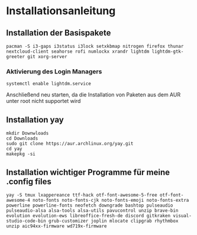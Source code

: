 # Installationsanleitung

## Installation der Basispakete

```pacman -S i3-gaps i3status i3lock setxkbmap nitrogen firefox thunar nextcloud-client seahorse rofi numlockx xrandr lightdm lightdm-gtk-greeter git xorg-server```

### Aktivierung des Login Managers

```systemctl enable lightdm.service```

Anschließend neu starten, da die Installation von Paketen aus dem AUR unter root nicht supportet wird

## Installation yay

```mkdir Downwloads```  
```cd Downloads```  
```sudo git clone https://aur.archlinux.org/yay.git```  
```cd yay```  
```makepkg -si```  

## Installation wichtiger Programme für meine .config files

```yay -S tmux lxappereance ttf-hack otf-font-awesome-5-free otf-font-awesome-4 noto-fonts noto-fonts-cjk noto-fonts-emoji noto-fonts-extra powerline powerline-fonts neofetch downgrade bashtop pulseaudio pulseaudio-alsa alsa-tools alsa-utils pavucontrol unzip brave-bin evolution evolution-ews libreoffice-fresh-de discord gitkraken visual-studio-code-bin grub-customizer joplin mlocate clipgrab rhythmbox unzip aic94xx-firmware wd719x-firmware```
